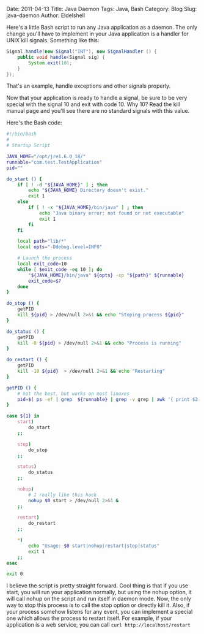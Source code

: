 Date: 2011-04-13
Title: Java Daemon
Tags: Java, Bash
Category: Blog
Slug: java-daemon
Author: Eldelshell

Here's a little Bash script to run any Java application as a daemon. The only change you'll have to implement in your Java application is a handler for UNIX kill signals. Something like this:

~~~java
Signal.handle(new Signal("INT"), new SignalHandler () {
	public void handle(Signal sig) {
		System.exit(10);
	}
});
~~~

That's an example, handle exceptions and other signals properly.

Now that your application is ready to handle a signal, be sure to be very special with the signal 10 and exit with code 10. Why 10? Read the kill manual page and you'll see there are no standard signals with this value.

Here's the Bash code:

~~~bash
#!/bin/bash
#
# Startup Script

JAVA_HOME="/opt/jre1.6.0_18/"
runnable="com.test.TestApplication"
pid=""

do_start () {
    if [ ! -d "${JAVA_HOME}" ] ; then
        echo "${JAVA_HOME} Directory doesn't exist."
        exit 1
    else
        if [ ! -x "${JAVA_HOME}/bin/java" ] ; then
            echo "Java binary error: not found or not executable"
            exit 1
        fi
    fi

    local path="lib/*"
    local opts="-Ddebug.level=INFO"

    # Launch the process
    local exit_code=10
    while [ $exit_code -eq 10 ]; do
        "${JAVA_HOME}/bin/java" ${opts} -cp "${path}" ${runnable}
        exit_code=$?
    done
}

do_stop () {
    getPID 
    kill ${pid} > /dev/null 2>&1 && echo "Stoping process ${pid}"
}

do_status () {
    getPID 
    kill -0 ${pid} > /dev/null 2>&1 && echo "Process is running"
}

do_restart () {
    getPID 
    kill -10 ${pid}  > /dev/null 2>&1 && echo "Restarting"
}

getPID () {
    # not the best, but works on most linuxes
    pid=$( ps -ef | grep  ${runnable} | grep -v grep | awk '{ print $2 }' )
}

case ${1} in
    start)
        do_start
    ;;

    stop)
        do_stop
    ;;

    status)
        do_status
    ;;

    nohup)
        # I really like this hack 
        nohup $0 start > /dev/null 2>&1 &
    ;;
    
    restart)
        do_restart
    ;;

    *)
        echo "Usage: $0 start|nohup|restart|stop|status"
        exit 1
    ;;
esac

exit 0
~~~

I believe the script is pretty straight forward. Cool thing is that if you use start, you will run your application normally, but using the nohup option, it will call nohup on the script and run itself in daemon mode. Now, the only way to stop this process is to call the stop option or directly kill it. Also, if your process somehow listens for any event, you can implement a special one which allows the process to restart itself. For example, if your application is a web service, you can call `curl http://localhost/restart`

